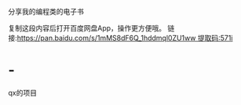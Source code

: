 分享我的编程类的电子书


复制这段内容后打开百度网盘App，操作更方便哦。 链接:https://pan.baidu.com/s/1mMS8dF6Q_1hddmql0ZU1ww 提取码:571i
# -
qx的项目
